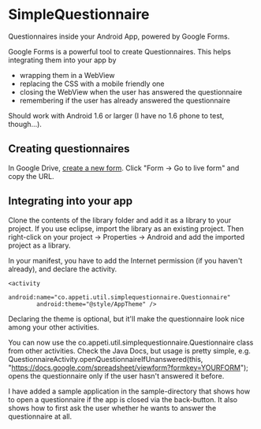SimpleQuestionnaire
===================

Questionnaires inside your Android App, powered by Google Forms.

Google Forms is a powerful tool to create Questionnaires. This helps integrating them into your app by
* wrapping them in a WebView
* replacing the CSS with a mobile friendly one
* closing the WebView when the user has answered the questionnaire
* remembering if the user has already answered the questionnaire

Should work with Android 1.6 or larger (I have no 1.6 phone to test, though...).

Creating questionnaires
-----------------------

In Google Drive, [create a new form](https://docs.google.com/spreadsheet/newform?usp=apps_start&hl=en). Click "Form -> Go to live form" and copy the URL.

Integrating into your app
-------------------------

Clone the contents of the library folder and add it as a library to your project.
If you use eclipse, import the library as an existing project. Then right-click on your project -> Properties -> Android and add the imported project as a library.

In your manifest, you have to add the Internet permission (if you haven't already), and declare the activity.

    <activity 
            android:name="co.appeti.util.simplequestionnaire.Questionnaire"
            android:theme="@style/AppTheme" />

Declaring the theme is optional, but it'll make the questionnaire look nice among your other activities.

You can now use the co.appeti.util.simplequestionnaire.Questionnaire class from other activities. Check the Java Docs, but usage is pretty simple, e.g.
    QuestionnaireActivity.openQuestionnaireIfUnanswered(this, "https://docs.google.com/spreadsheet/viewform?formkey=YOURFORM");
opens the questionnaire only if the user hasn't answered it before.

I have added a sample application in the sample-directory that shows how to open a questionnaire if the app is closed via the back-button. It also shows how to first ask the user whether he wants to answer the questionnaire at all.
